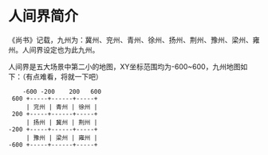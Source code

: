 # 人间界简介
《尚书》记载，九州为：冀州、兖州、青州、徐州、扬州、荆州、豫州、梁州、雍州。人间界设定也为此九州。

人间界是五大场景中第二小的地图，XY坐标范围均为-600~600，九州地图如下：（有点难看，将就一下吧）

```
    -600 -200    200   600
 600 +-----+------+-----+
     | 兖州 | 青州 | 徐州 |
 200 +-----+------+-----+
     | 扬州 | 冀州 | 荆州 |
-200 +-----+------+-----+
     | 豫州 | 梁州 | 雍州 |
-600 +-----+------+-----+
```
